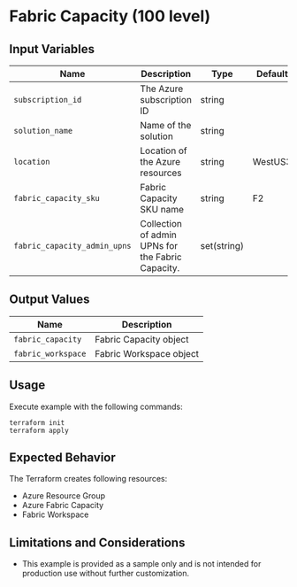# Fabric Capacity (100 level)

## Input Variables

| Name                         | Description                                       | Type        | Default | Required |
|------------------------------|---------------------------------------------------|-------------|---------|:--------:|
| `subscription_id`            | The Azure subscription ID                         | string      |         |   true   |
| `solution_name`              | Name of the solution                              | string      |         |   true   |
| `location`                   | Location of the Azure resources                   | string      | WestUS3 |  false   |
| `fabric_capacity_sku`        | Fabric Capacity SKU name                          | string      | F2      |  false   |
| `fabric_capacity_admin_upns` | Collection of admin UPNs for the Fabric Capacity. | set(string) |         |  false   |

## Output Values

| Name               | Description             |
|--------------------|-------------------------|
| `fabric_capacity`  | Fabric Capacity object  |
| `fabric_workspace` | Fabric Workspace object |

## Usage

Execute example with the following commands:

```shell
terraform init
terraform apply
```

## Expected Behavior

The Terraform creates following resources:

- Azure Resource Group
- Azure Fabric Capacity
- Fabric Workspace

## Limitations and Considerations

- This example is provided as a sample only and is not intended for production use without further customization.
